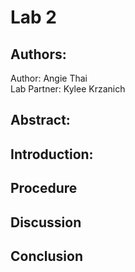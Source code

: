# Lab 2
## Authors:
Author: Angie Thai\
Lab Partner: Kylee Krzanich

## Abstract: 


## Introduction:

## Procedure

## Discussion


## Conclusion
